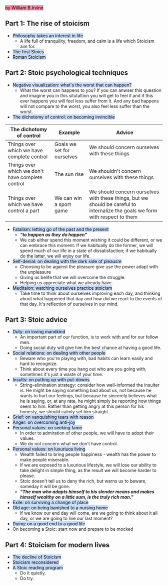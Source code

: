<mark style="background: #FF5582A6;">by William B.Irvine</mark>
## Part 1: The rise of stoicism
- <mark style="background: #ADCCFFA6;">Philosophy takes an interest in life</mark>
	- A life full of tranquility, freedom, and calm is a life which Stoicism aim for.
- <mark style="background: #ADCCFFA6;">The first Stoics</mark>
- <mark style="background: #ADCCFFA6;">Roman Stoicism</mark>
## Part 2: Stoic psychological techniques
- <mark style="background: #ADCCFFA6;">Negative visualization: what's the worst that can happen?</mark>
	- What the worst can happens to you? If you can anwser this question and imagine you in this situtaltion you will get to feel it  and if this ever happens you will feel less suffer from it. And any bad happens will not compare to the worst, you also feel less suffer than the worst.
- <mark style="background: #ADCCFFA6;">The dichotomy of control: on becoming invincible</mark>

| The dichotomy of control                         | Example                    | Advice                                                                                                                        |
| ------------------------------------------------ | -------------------------- | ----------------------------------------------------------------------------------------------------------------------------- |
| Things over which we have complete control       | Goals we set for ourselves | We should concern ourselves with these things                                                                                 |
| Things over which we don't have complete control | The sun rise               | We shouldn't concern ourselves with these things                                                                              |
| Things over which we have control a part         | We can win a sport game    | We should concern ourselves with these things, but we should be careful to internalize the goals we form with respect to them | 
- <mark style="background: #ADCCFFA6;">Fatalism: letting go of the past and the present</mark>
	- ***"to happen as they do happen"***
	- We cab either spend this moment wishing it could be different, or we can embrace this moment. If we habitually do the former, we will spend much of our life in a state of dissatisfaction; if we habitually do the latter, we will enjoy our life.
- <mark style="background: #ADCCFFA6;">Self-denial: on dealing with the dark side of pleausre</mark>
	- Choosing to be against the pleasure give use the power adapt with the unpleasure
	- Giving us belife that we will overcome the struggle.
	- Helping us appreciate what we already have.
- <mark style="background: #ADCCFFA6;">Meditaion: watching ourselves practice stoicism</mark>
	- Take time to think about ourselves improving each day, and thinking about what happened that day and how did we react to the events of that day. It's reflection of ourselves in our mind.
## Part 3: Stoic advice
- <mark style="background: #ADCCFFA6;">Duty: on loving mandkind</mark>
	- An important part of our function, is to work with and for our fellow men.
	- Doing social duty will give him the best chance at having a good life.
- <mark style="background: #ADCCFFA6;">Social relations: on dealing with other people</mark>
	- Beware who you're playing with, bad habits can learn easily and hard to recognize.
	- Think about every time you hang out who are you going with, sometimes it's just a waste of your time.
- <mark style="background: #ADCCFFA6;">Insults: on putting up with put-downs</mark>
	- String-elimination strategy: consider how well-informed the insulter is. He might be saying something bad about us, not because he wants to hurt our feelings, but because he sincerely believes what he is saying, or, at any rate, he might simply be reporting how things seem to him. Rather than getting angry at this person for his honesty, we should calmly set him straight.
- <mark style="background: #ADCCFFA6;">Grief: on vanquishing tears with reason</mark>
- <mark style="background: #ADCCFFA6;">Anger: on overcoming anti-joy</mark>
- <mark style="background: #ADCCFFA6;">Personal values: on seeking fame</mark>
	- In order to admiration of other people, we will have to adopt their values.
	- We do not concern what we don't have control.
- <mark style="background: #ADCCFFA6;">Personal values: on luxuriuos living</mark>
	- Wealth failed to bring people happiness - wealth has the power to make people miserable.
	- If we are exposed to a luxurious lifestyle, we will lose our ability to take delight in simple thing, as the result we will become harder to please.
	- Stoic doesn't tell us to deny the rich, but warns us to beware, someday it will be gone.
	- ***"The man who adapts himself to his slender means and makes himself wealthy on a little sum, is the truly rich man."***
- <mark style="background: #ADCCFFA6;">Exile: on surviving a change of place</mark>
- <mark style="background: #ADCCFFA6;">Old age: on being banished to a nursing home</mark>
	- If we know our end day will come, are we going to think about it all day, or we are going to live our last moment? 
- <mark style="background: #ADCCFFA6;">Dying: on a good end to a good life</mark>
- On becoming a Stoic: start now and prepare to be mocked
## Part 4: Stoicism for modern lives
- <mark style="background: #ADCCFFA6;">The decline of Stoicism</mark>
- <mark style="background: #ADCCFFA6;">Stoicism reconsidered</mark>
- <mark style="background: #ADCCFFA6;">A Stoic reading program</mark>
	- Do it quietly.
	- Do try.